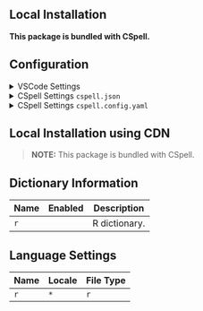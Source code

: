 ## Local Installation

**This package is bundled with CSpell.**

## Configuration

<details>
<summary>VSCode Settings</summary>

Add the following to your VSCode settings:

**`.vscode/settings.json`**

```jsonc
{
  "cSpell.dictionaries": ["r"],
}
```

</details>

<details>
<summary>CSpell Settings <code>cspell.json</code></summary>

**`cspell.json`**

```jsonc
{
  "dictionaries": ["r"],
}
```

</details>

<details>
<summary>CSpell Settings <code>cspell.config.yaml</code></summary>

**`cspell.config.yaml`**

```yaml
dictionaries:
  - r
```

</details>

## Local Installation using CDN

> **NOTE:** This package is bundled with CSpell.

## Dictionary Information

| Name | Enabled | Description   |
| ---- | ------- | ------------- |
| `r`  |         | R dictionary. |

## Language Settings

| Name | Locale | File Type |
| ---- | ------ | --------- |
| `r`  | `*`    | `r`       |
